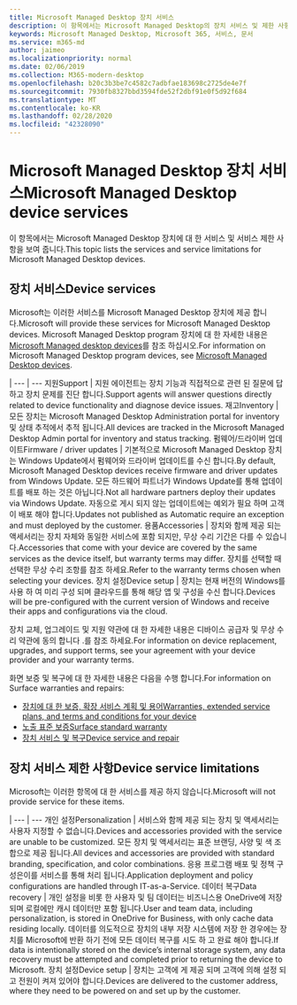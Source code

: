 ```yaml
---
title: Microsoft Managed Desktop 장치 서비스
description: 이 항목에서는 Microsoft Managed Desktop의 장치 서비스 및 제한 사항에 대해 설명 합니다.
keywords: Microsoft Managed Desktop, Microsoft 365, 서비스, 문서
ms.service: m365-md
author: jaimeo
ms.localizationpriority: normal
ms.date: 02/06/2019
ms.collection: M365-modern-desktop
ms.openlocfilehash: b20c3b3be7c4582c7adbfae183698c2725de4e7f
ms.sourcegitcommit: 7930fb8327bbd3594fde52f2dbf91e0f5d92f684
ms.translationtype: MT
ms.contentlocale: ko-KR
ms.lasthandoff: 02/28/2020
ms.locfileid: "42328090"
---
```

# <a name="microsoft-managed-desktop-device-services"></a><span data-ttu-id="6b447-104">Microsoft Managed Desktop 장치 서비스</span><span class="sxs-lookup"><span data-stu-id="6b447-104">Microsoft Managed Desktop device services</span></span>

<span data-ttu-id="6b447-105">이 항목에서는 Microsoft Managed Desktop 장치에 대 한 서비스 및 서비스 제한 사항을 보여 줍니다.</span><span class="sxs-lookup"><span data-stu-id="6b447-105">This topic lists the services and service limitations for Microsoft Managed Desktop devices.</span></span>

## <a name="device-services"></a><span data-ttu-id="6b447-106">장치 서비스</span><span class="sxs-lookup"><span data-stu-id="6b447-106">Device services</span></span>

<span data-ttu-id="6b447-107">Microsoft는 이러한 서비스를 Microsoft Managed Desktop 장치에 제공 합니다.</span><span class="sxs-lookup"><span data-stu-id="6b447-107">Microsoft will provide these services for Microsoft Managed Desktop devices.</span></span> <span data-ttu-id="6b447-108">Microsoft Managed Desktop program 장치에 대 한 자세한 내용은 [Microsoft Managed desktop devices](device-list.md)를 참조 하십시오.</span><span class="sxs-lookup"><span data-stu-id="6b447-108">For information on Microsoft Managed Desktop program devices, see [Microsoft Managed Desktop devices](device-list.md).</span></span>

 | 
 --- | ---
<span data-ttu-id="6b447-109">지원</span><span class="sxs-lookup"><span data-stu-id="6b447-109">Support</span></span> | <span data-ttu-id="6b447-110">지원 에이전트는 장치 기능과 직접적으로 관련 된 질문에 답하고 장치 문제를 진단 합니다.</span><span class="sxs-lookup"><span data-stu-id="6b447-110">Support agents will answer questions directly related to device functionality and diagnose device issues.</span></span>
<span data-ttu-id="6b447-111">재고</span><span class="sxs-lookup"><span data-stu-id="6b447-111">Inventory</span></span> | <span data-ttu-id="6b447-112">모든 장치는 Microsoft Managed Desktop Administration portal for inventory 및 상태 추적에서 추적 됩니다.</span><span class="sxs-lookup"><span data-stu-id="6b447-112">All devices are tracked in the Microsoft Managed Desktop Admin portal for inventory and status tracking.</span></span>
<span data-ttu-id="6b447-113">펌웨어/드라이버 업데이트</span><span class="sxs-lookup"><span data-stu-id="6b447-113">Firmware / driver updates</span></span> | <span data-ttu-id="6b447-114">기본적으로 Microsoft Managed Desktop 장치는 Windows Update에서 펌웨어와 드라이버 업데이트를 수신 합니다.</span><span class="sxs-lookup"><span data-stu-id="6b447-114">By default, Microsoft Managed Desktop devices receive firmware and driver updates from Windows Update.</span></span> <span data-ttu-id="6b447-115">모든 하드웨어 파트너가 Windows Update를 통해 업데이트를 배포 하는 것은 아닙니다.</span><span class="sxs-lookup"><span data-stu-id="6b447-115">Not all hardware partners deploy their updates via Windows Update.</span></span> <span data-ttu-id="6b447-116">자동으로 게시 되지 않는 업데이트에는 예외가 필요 하며 고객이 배포 해야 합니다.</span><span class="sxs-lookup"><span data-stu-id="6b447-116">Updates not published as Automatic require an exception and must deployed by the customer.</span></span>
<span data-ttu-id="6b447-117">용품</span><span class="sxs-lookup"><span data-stu-id="6b447-117">Accessories</span></span> | <span data-ttu-id="6b447-118">장치와 함께 제공 되는 액세서리는 장치 자체와 동일한 서비스에 포함 되지만, 무상 수리 기간은 다를 수 있습니다.</span><span class="sxs-lookup"><span data-stu-id="6b447-118">Accessories that come with your device are covered by the same services as the device itself, but warranty terms may differ.</span></span> <span data-ttu-id="6b447-119">장치를 선택할 때 선택한 무상 수리 조항를 참조 하세요.</span><span class="sxs-lookup"><span data-stu-id="6b447-119">Refer to the warranty terms chosen when selecting your devices.</span></span> 
<span data-ttu-id="6b447-120">장치 설정</span><span class="sxs-lookup"><span data-stu-id="6b447-120">Device setup</span></span>    | <span data-ttu-id="6b447-121">장치는 현재 버전의 Windows를 사용 하 여 미리 구성 되며 클라우드를 통해 해당 앱 및 구성을 수신 합니다.</span><span class="sxs-lookup"><span data-stu-id="6b447-121">Devices will be pre-configured with the current version of Windows and receive their apps and configurations via the cloud.</span></span> 

<span data-ttu-id="6b447-122">장치 교체, 업그레이드 및 지원 약관에 대 한 자세한 내용은 디바이스 공급자 및 무상 수리 약관에 동의 합니다 .를 참조 하세요.</span><span class="sxs-lookup"><span data-stu-id="6b447-122">For information on device replacement, upgrades, and support terms, see your agreement with your device provider and your warranty terms.</span></span>

<span data-ttu-id="6b447-123">화면 보증 및 복구에 대 한 자세한 내용은 다음을 수행 합니다.</span><span class="sxs-lookup"><span data-stu-id="6b447-123">For information on Surface warranties and repairs:</span></span>
- [<span data-ttu-id="6b447-124">장치에 대 한 보증, 확장 서비스 계획 및 용어</span><span class="sxs-lookup"><span data-stu-id="6b447-124">Warranties, extended service plans, and terms and conditions for your device</span></span>](https://support.microsoft.com/help/4040687/info-about-warranties-extended-service-plans-and-terms-conditions)
- [<span data-ttu-id="6b447-125">노출 표준 보증</span><span class="sxs-lookup"><span data-stu-id="6b447-125">Surface standard warranty</span></span>](https://support.microsoft.com/help/4036296)
- [<span data-ttu-id="6b447-126">장치 서비스 및 복구</span><span class="sxs-lookup"><span data-stu-id="6b447-126">Device service and repair</span></span>](https://support.microsoft.com/devices)

## <a name="device-service-limitations"></a><span data-ttu-id="6b447-127">장치 서비스 제한 사항</span><span class="sxs-lookup"><span data-stu-id="6b447-127">Device service limitations</span></span>

<span data-ttu-id="6b447-128">Microsoft는 이러한 항목에 대 한 서비스를 제공 하지 않습니다.</span><span class="sxs-lookup"><span data-stu-id="6b447-128">Microsoft will not provide service for these items.</span></span>

 | 
 --- | ---
<span data-ttu-id="6b447-129">개인 설정</span><span class="sxs-lookup"><span data-stu-id="6b447-129">Personalization</span></span> | <span data-ttu-id="6b447-130">서비스와 함께 제공 되는 장치 및 액세서리는 사용자 지정할 수 없습니다.</span><span class="sxs-lookup"><span data-stu-id="6b447-130">Devices and accessories provided with the service are unable to be customized.</span></span> <span data-ttu-id="6b447-131">모든 장치 및 액세서리는 표준 브랜딩, 사양 및 색 조합으로 제공 됩니다.</span><span class="sxs-lookup"><span data-stu-id="6b447-131">All devices and accessories are provided with standard branding, specification, and color combinations.</span></span> <span data-ttu-id="6b447-132">응용 프로그램 배포 및 정책 구성은이를 서비스를 통해 처리 됩니다.</span><span class="sxs-lookup"><span data-stu-id="6b447-132">Application deployment and policy configurations are handled through IT-as-a-Service.</span></span>
<span data-ttu-id="6b447-133">데이터 복구</span><span class="sxs-lookup"><span data-stu-id="6b447-133">Data recovery</span></span> | <span data-ttu-id="6b447-134">개인 설정을 비롯 한 사용자 및 팀 데이터는 비즈니스용 OneDrive에 저장 되며 로컬에만 캐시 데이터만 포함 됩니다.</span><span class="sxs-lookup"><span data-stu-id="6b447-134">User and team data, including personalization, is stored in OneDrive for Business, with only cache data residing locally.</span></span> <span data-ttu-id="6b447-135">데이터를 의도적으로 장치의 내부 저장 시스템에 저장 한 경우에는 장치를 Microsoft에 반환 하기 전에 모든 데이터 복구를 시도 하 고 완료 해야 합니다.</span><span class="sxs-lookup"><span data-stu-id="6b447-135">If data is intentionally stored on the device’s internal storage system, any data recovery must be attempted and completed prior to returning the device to Microsoft.</span></span>
<span data-ttu-id="6b447-136">장치 설정</span><span class="sxs-lookup"><span data-stu-id="6b447-136">Device setup</span></span> | <span data-ttu-id="6b447-137">장치는 고객에 게 제공 되며 고객에 의해 설정 되 고 전원이 켜져 있어야 합니다.</span><span class="sxs-lookup"><span data-stu-id="6b447-137">Devices are delivered to the customer address, where they need to be powered on and set up by the customer.</span></span>
